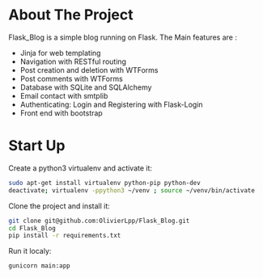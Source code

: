 
# About The Project

Flask_Blog is a simple blog running on Flask. The Main features are : 

- Jinja for web templating
- Navigation with RESTful routing 
- Post creation and deletion with WTForms
- Post comments with WTForms
- Database with SQLite and SQLAlchemy 
- Email contact with smtplib 
- Authenticating: Login and Registering with Flask-Login
- Front end with bootstrap 

# Start Up


Create a python3 virtualenv and activate it:

```bash
sudo apt-get install virtualenv python-pip python-dev
deactivate; virtualenv -ppython3 ~/venv ; source ~/venv/bin/activate
```

Clone the project and install it:

```bash
git clone git@github.com:OlivierLpp/Flask_Blog.git
cd Flask_Blog
pip install -r requirements.txt              
```
Run it localy:
```bash
gunicorn main:app
```


